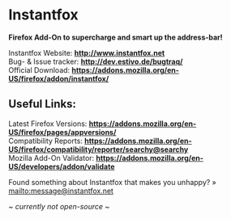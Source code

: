 Instantfox
==========

**Firefox Add-On to supercharge and smart up the address-bar!**

Instantfox Website: **<http://www.instantfox.net>**  
Bug- & Issue tracker: **<http://dev.estivo.de/bugtraq/>**  
Official Download: **<https://addons.mozilla.org/en-US/firefox/addon/instantfox/>**  

Useful Links:
-------------

Latest Firefox Versions: **<https://addons.mozilla.org/en-US/firefox/pages/appversions/>**  
Compatibility Reports: **<https://addons.mozilla.org/en-US/firefox/compatibility/reporter/searchy@searchy>**  
Mozilla Add-On Validator: **<https://addons.mozilla.org/en-US/developers/addon/validate>**

Found something about Instantfox that makes you unhappy? » <mailto:message@instantfox.net>

*~ currently not open-source ~*